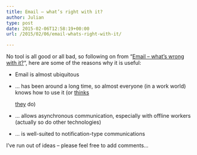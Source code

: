 ```yaml
---
title: Email – what’s right with it?
author: Julian
type: post
date: 2015-02-06T12:58:19+00:00
url: /2015/02/06/email-whats-right-with-it/

---
```

No tool is all good or all bad, so following on from &#8220;[Email – what&#8217;s wrong with it?][1]&#8220;, here are some of the reasons why it is useful: 

  * Email is almost ubiquitous 
  * … has been around a long time, so almost everyone (in a work world) knows how to use it (or [thinks][2]
			  
    [they][3] do) 
  * … allows asynchronous communication, especially with offline workers (actually so do other technologies) 
  * … is well-suited to notification-type communications 

I&#8217;ve run out of ideas – please feel free to add comments…

 [1]: https://www.synesthesia.co.uk/2015/02/06/email-whats-wrong-with-it/
 [2]: https://www.wsj.com/articles/SB105405850262272400
 [3]: https://www.shoosmiths.co.uk/client-resources/legal-updates/Going-viral-misuse-of-work-emails-4789.aspx
